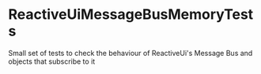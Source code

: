ReactiveUiMessageBusMemoryTests
===============================

Small set of tests to check the behaviour of ReactiveUi's Message Bus and objects that subscribe to it